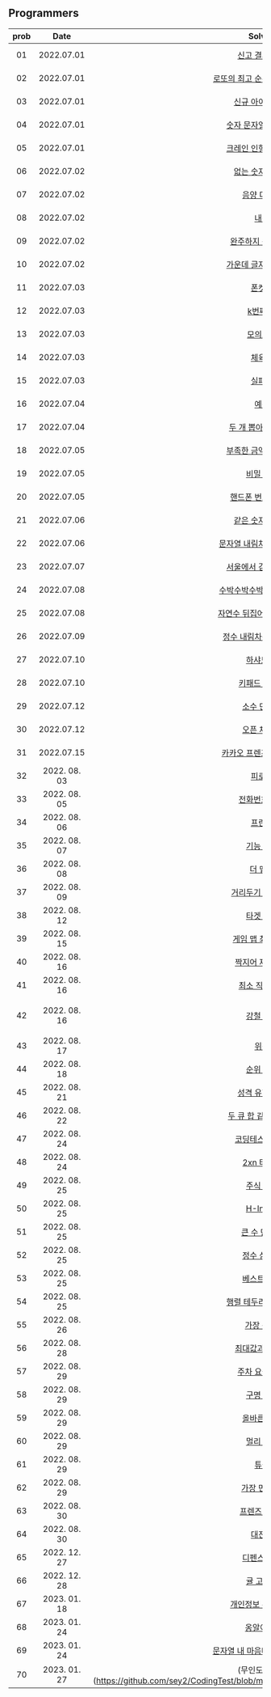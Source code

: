 ## Programmers

  
| prob |   Date   | Solved | Language | Detail |
| :---: | :----------: | :---------------: | :---: | :---: |
| 01 | 2022.07.01 | [신고 결과 받기](https://github.com/sey2/CodingTest/blob/master/programmers/ReportResult.java) |<img src="https://img.shields.io/badge/java-007396?style=for-the-badge&logo=java&logoColor=white"> | Programmers - Level1 |
| 02 | 2022.07.01 | [로또의 최고 순위와 최저 순위](https://github.com/sey2/CodingTest/blob/master/programmers/Lotto.java) |<img src="https://img.shields.io/badge/java-007396?style=for-the-badge&logo=java&logoColor=white"> | Programmers - Level1 |
| 03 | 2022.07.01 | [신규 아이디 추천](https://github.com/sey2/CodingTest/blob/master/programmers/RecommandNewId.java) |<img src="https://img.shields.io/badge/java-007396?style=for-the-badge&logo=java&logoColor=white"> | Programmers - Level1 |
| 04 | 2022.07.01 |  [숫자 문자열과 영단어](https://github.com/sey2/CodingTest/blob/master/programmers/IntStrAndEngWord.java) |<img src="https://img.shields.io/badge/java-007396?style=for-the-badge&logo=java&logoColor=white"> | Programmers - Level1 |
| 05 | 2022.07.01 |  [크레인 인형뽑기 게임](https://github.com/sey2/CodingTest/blob/master/programmers/Crane.java) |<img src="https://img.shields.io/badge/java-007396?style=for-the-badge&logo=java&logoColor=white"> | Programmers - Level1 |
| 06 | 2022.07.02 |  [없는 숫자 더하기](https://github.com/sey2/CodingTest/blob/master/programmers/AddNumber.java) |<img src="https://img.shields.io/badge/java-007396?style=for-the-badge&logo=java&logoColor=white"> | Programmers - Level1 |
| 07 | 2022.07.02 | [음양 더하기](https://github.com/sey2/CodingTest/blob/master/programmers/AddAbs.java) |<img src="https://img.shields.io/badge/java-007396?style=for-the-badge&logo=java&logoColor=white"> | Programmers - Level1 |
| 08 | 2022.07.02 |[내적](https://github.com/sey2/CodingTest/blob/master/programmers/Inner.java) |<img src="https://img.shields.io/badge/java-007396?style=for-the-badge&logo=java&logoColor=white"> | Programmers - Level1 |
| 09 | 2022.07.02 | [완주하지 못한 선수](https://github.com/sey2/CodingTest/blob/master/programmers/UnsuccessfulRunner.java) |<img src="https://img.shields.io/badge/java-007396?style=for-the-badge&logo=java&logoColor=white"> | Programmers - Level1 |
| 10 | 2022.07.02 | [가운데 글자 가져오기](https://github.com/sey2/CodingTest/blob/master/programmers/MiddleLetter.java) |<img src="https://img.shields.io/badge/java-007396?style=for-the-badge&logo=java&logoColor=white"> | Programmers - Level1 |
| 11 | 2022.07.03 | [폰켓몬](https://github.com/sey2/CodingTest/blob/master/programmers/Ponketmon.java) |<img src="https://img.shields.io/badge/java-007396?style=for-the-badge&logo=java&logoColor=white"> | Programmers - Level1 |
| 12 | 2022.07.03 | [k번째 수](https://github.com/sey2/CodingTest/blob/master/programmers/KthNumber.java) |<img src="https://img.shields.io/badge/java-007396?style=for-the-badge&logo=java&logoColor=white"> | Programmers - Level1 |
| 13 | 2022.07.03 | [모의고사](https://github.com/sey2/CodingTest/blob/master/programmers/MockTest.java) |<img src="https://img.shields.io/badge/java-007396?style=for-the-badge&logo=java&logoColor=white"> | Programmers - Level1 |
| 14 | 2022.07.03 | [체육복](https://github.com/sey2/CodingTest/blob/master/programmers/GymClothes.java) |<img src="https://img.shields.io/badge/java-007396?style=for-the-badge&logo=java&logoColor=white"> | Programmers - Level1 |
| 15 | 2022.07.03 | [실패율](https://github.com/sey2/CodingTest/blob/master/programmers/FailureRate.java) |<img src="https://img.shields.io/badge/java-007396?style=for-the-badge&logo=java&logoColor=white"> | Programmers - Level1 |
| 16 | 2022.07.04 | [예산](https://github.com/sey2/CodingTest/blob/master/programmers/Budget.java) |<img src="https://img.shields.io/badge/java-007396?style=for-the-badge&logo=java&logoColor=white"> | Programmers - Level1 |
| 17 | 2022.07.04 | [두 개 뽑아서 더하기](https://github.com/sey2/CodingTest/blob/master/programmers/PickTwoAdd.java) |<img src="https://img.shields.io/badge/java-007396?style=for-the-badge&logo=java&logoColor=white"> | Programmers - Level1 |
| 18 | 2022.07.05 | [부족한 금액 계산하기](https://github.com/sey2/CodingTest/blob/master/programmers/Shortfall.java) |<img src="https://img.shields.io/badge/java-007396?style=for-the-badge&logo=java&logoColor=white"> | Programmers - Level1 |
| 19 | 2022.07.05 | [비밀 지도](https://github.com/sey2/CodingTest/blob/master/programmers/SecreateMap.java) |<img src="https://img.shields.io/badge/java-007396?style=for-the-badge&logo=java&logoColor=white"> | Programmers - Level1 |
| 20 | 2022.07.05 | [핸드폰 번호 가리기](https://github.com/sey2/CodingTest/blob/master/programmers/CoverPnNumber.java) |<img src="https://img.shields.io/badge/java-007396?style=for-the-badge&logo=java&logoColor=white"> | Programmers - Level1 |
| 21 | 2022.07.06 | [같은 숫자는 싫어](https://github.com/sey2/CodingTest/blob/master/programmers/HateSameNumber.java) |<img src="https://img.shields.io/badge/java-007396?style=for-the-badge&logo=java&logoColor=white"> | Programmers - Level1 |
| 22 | 2022.07.06 | [문자열 내림차순 배치하기](https://github.com/sey2/CodingTest/blob/master/programmers/StringReverse.java) |<img src="https://img.shields.io/badge/java-007396?style=for-the-badge&logo=java&logoColor=white"> | Programmers - Level1 |
| 23 | 2022.07.07 | [서울에서 김서방 찾기](https://github.com/sey2/CodingTest/blob/master/programmers/FindKim.java) |<img src="https://img.shields.io/badge/java-007396?style=for-the-badge&logo=java&logoColor=white"> | Programmers - Level1 |
| 24 | 2022.07.08 | [수박수박수박수박수박수? ](https://github.com/sey2/CodingTest/blob/master/programmers/WaterMelon.java) |<img src="https://img.shields.io/badge/java-007396?style=for-the-badge&logo=java&logoColor=white"> | Programmers - Level1 |
| 25 | 2022.07.08 | [자연수 뒤집어 배열 만들기 ](https://github.com/sey2/CodingTest/blob/master/programmers/MakeArray.java) |<img src="https://img.shields.io/badge/java-007396?style=for-the-badge&logo=java&logoColor=white"> | Programmers - Level1 
| 26 | 2022.07.09 | [정수 내림차순 배치하기](https://github.com/sey2/CodingTest/blob/master/programmers/IntReverse.java) |<img src="https://img.shields.io/badge/java-007396?style=for-the-badge&logo=java&logoColor=white"> | Programmers - Level1 |
| 27 | 2022.07.10 | [하샤드 수](https://github.com/sey2/CodingTest/blob/master/programmers/Harshad.java) |<img src="https://img.shields.io/badge/java-007396?style=for-the-badge&logo=java&logoColor=white"> | Programmers - Level1 |
| 28 | 2022.07.10 | [키패드 누르기](https://github.com/sey2/CodingTest/blob/master/programmers/KeyPad.java) |<img src="https://img.shields.io/badge/java-007396?style=for-the-badge&logo=java&logoColor=white"> | Programmers - Level1 |
| 29 | 2022.07.12 | [소수 만들기](https://github.com/sey2/CodingTest/blob/master/programmers/MakePrime.java) |<img src="https://img.shields.io/badge/java-007396?style=for-the-badge&logo=java&logoColor=white"> | Programmers - Level1 |
| 30 | 2022.07.12| [오픈 채팅방](https://github.com/sey2/CodingTest/blob/master/programmers/OpenChat.java) |<img src="https://img.shields.io/badge/java-007396?style=for-the-badge&logo=java&logoColor=white"> | Programmers - Level2 |
| 31 | 2022.07.15 | [카카오 프렌즈 컬러링 북](https://github.com/sey2/CodingTest/blob/master/programmers/ColorBook.java) |<img src="https://img.shields.io/badge/java-007396?style=for-the-badge&logo=java&logoColor=white"> | Programmers - Level2 |
| 32 | 2022. 08. 03 | [피로도](https://github.com/sey2/CodingTest/blob/master/programmers/Stamina.java) |<img src="https://img.shields.io/badge/java-007396?style=for-the-badge&logo=java&logoColor=white"> | Programmers - Level2 |
| 33 | 2022. 08. 05 | [전화번호 목록](https://github.com/sey2/CodingTest/blob/master/programmers/PhoneBook.java) |<img src="https://img.shields.io/badge/java-007396?style=for-the-badge&logo=java&logoColor=white"> | Programmers - Level2 |
| 34 | 2022. 08. 06 | [프린터](https://github.com/sey2/CodingTest/blob/master/programmers/Printer.java) |<img src="https://img.shields.io/badge/java-007396?style=for-the-badge&logo=java&logoColor=white"> | Programmers - Level2 |
| 35 | 2022. 08. 07 | [기능 개발](https://github.com/sey2/CodingTest/blob/master/programmers/Develop.java) |<img src="https://img.shields.io/badge/java-007396?style=for-the-badge&logo=java&logoColor=white"> | Programmers - Level2 |
| 36 | 2022. 08. 08 | [더 맵게](https://github.com/sey2/CodingTest/blob/master/programmers/Spicy.java) |<img src="https://img.shields.io/badge/java-007396?style=for-the-badge&logo=java&logoColor=white"> | Programmers - Level2 |
| 37 | 2022. 08. 09 | [거리두기 확인하기](https://github.com/sey2/CodingTest/blob/master/programmers/CheckDistance.java) |<img src="https://img.shields.io/badge/java-007396?style=for-the-badge&logo=java&logoColor=white"> | Programmers - Level2 |
| 38 | 2022. 08. 12 | [타겟 넘버](https://github.com/sey2/CodingTest/blob/master/programmers/TargetNumber.java) |<img src="https://img.shields.io/badge/java-007396?style=for-the-badge&logo=java&logoColor=white"> | Programmers - Level2 |
| 39 | 2022. 08. 15 | [게임 맵 최단 거리](https://github.com/sey2/CodingTest/blob/master/programmers/GameMap.java) |<img src="https://img.shields.io/badge/java-007396?style=for-the-badge&logo=java&logoColor=white"> | Programmers - Level2 |
| 40 | 2022. 08. 16 | [짝지어 제거하기](https://github.com/sey2/CodingTest/blob/master/programmers/PairDelete.java) |<img src="https://img.shields.io/badge/java-007396?style=for-the-badge&logo=java&logoColor=white"> | Programmers - Level2 |
| 41 | 2022. 08. 16 | [최소 직사각형](https://github.com/sey2/CodingTest/blob/master/programmers/MinRec.java) |<img src="https://img.shields.io/badge/java-007396?style=for-the-badge&logo=java&logoColor=white"> | Programmers - Level1 |
| 42 | 2022. 08. 16 | [강철 부대](https://github.com/sey2/CodingTest/blob/master/programmers/SteelUnit.java) |<img src="https://img.shields.io/badge/java-007396?style=for-the-badge&logo=java&logoColor=white"> | Programmers - 모의고사2 (예상 level2) |
| 43 | 2022. 08. 17 | [위장](https://github.com/sey2/CodingTest/blob/master/programmers/Camouflage.java) |<img src="https://img.shields.io/badge/java-007396?style=for-the-badge&logo=java&logoColor=white"> | Programmers - level2 |
| 44 | 2022. 08. 18 | [순위 검색](https://github.com/sey2/CodingTest/blob/master/programmers/SearchRank.java) |<img src="https://img.shields.io/badge/java-007396?style=for-the-badge&logo=java&logoColor=white"> | Programmers - level2 |
| 45 | 2022. 08. 21 | [성격 유형 검사](https://github.com/sey2/CodingTest/blob/master/programmers/Kbti.java) |<img src="https://img.shields.io/badge/java-007396?style=for-the-badge&logo=java&logoColor=white"> | Programmers - level1 |
| 46 | 2022. 08. 22 | [두 큐 합 같게 만들기](https://github.com/sey2/CodingTest/blob/master/programmers/QueueSum.java) |<img src="https://img.shields.io/badge/java-007396?style=for-the-badge&logo=java&logoColor=white"> | Programmers - level2 |
| 47 | 2022. 08. 24 | [코딩테스트 연습](https://github.com/sey2/CodingTest/blob/master/programmers/CodingTest.java) |<img src="https://img.shields.io/badge/java-007396?style=for-the-badge&logo=java&logoColor=white"> | Programmers - level3 |
| 48 | 2022. 08. 24 | [2xn 타일링](https://github.com/sey2/CodingTest/blob/master/programmers/Tiling2xN.java) |<img src="https://img.shields.io/badge/java-007396?style=for-the-badge&logo=java&logoColor=white"> | Programmers - level2 |
| 49 | 2022. 08. 25 | [주식 가격](https://github.com/sey2/CodingTest/blob/master/programmers/StockPrice.java) |<img src="https://img.shields.io/badge/java-007396?style=for-the-badge&logo=java&logoColor=white"> | Programmers - level2 |
| 50 | 2022. 08. 25 | [H-Index](https://github.com/sey2/CodingTest/blob/master/programmers/StockPrice.java) |<img src="https://img.shields.io/badge/java-007396?style=for-the-badge&logo=java&logoColor=white"> | Programmers - level2 |
| 51 | 2022. 08. 25 | [큰 수 만들기](https://github.com/sey2/CodingTest/blob/master/programmers/MakeBigNum.java) |<img src="https://img.shields.io/badge/java-007396?style=for-the-badge&logo=java&logoColor=white"> | Programmers - level2 |
| 52 | 2022. 08. 25 | [정수 삼각형](https://github.com/sey2/CodingTest/blob/master/programmers/IntegerTriangle.java) |<img src="https://img.shields.io/badge/java-007396?style=for-the-badge&logo=java&logoColor=white"> | Programmers - level3 |
| 53 | 2022. 08. 25 | [베스트 앨범](https://github.com/sey2/CodingTest/blob/master/programmers/BestAlbum.java) |<img src="https://img.shields.io/badge/java-007396?style=for-the-badge&logo=java&logoColor=white"> | Programmers - level3 |
| 54 | 2022. 08. 25 | [행렬 테두리 회전하기](https://github.com/sey2/CodingTest/blob/master/programmers/RotateArray.java) |<img src="https://img.shields.io/badge/java-007396?style=for-the-badge&logo=java&logoColor=white"> | Programmers - level2 |
| 55 | 2022. 08. 26 | [가장 큰 수](https://github.com/sey2/CodingTest/blob/master/programmers/BigNumber.java) |<img src="https://img.shields.io/badge/java-007396?style=for-the-badge&logo=java&logoColor=white"> | Programmers - level2 |
| 56 | 2022. 08. 28 | [최대값과 최소값](https://github.com/sey2/CodingTest/blob/master/programmers/MaxMin.java) |<img src="https://img.shields.io/badge/java-007396?style=for-the-badge&logo=java&logoColor=white"> | Programmers - level2 |
| 57 | 2022. 08. 29 | [주차 요금 계산](https://github.com/sey2/CodingTest/blob/master/programmers/ParkingFee.java) |<img src="https://img.shields.io/badge/java-007396?style=for-the-badge&logo=java&logoColor=white"> | Programmers - level2 |
| 58 | 2022. 08. 29 | [구명 보트](https://github.com/sey2/CodingTest/blob/master/programmers/LifeBoat.java) |<img src="https://img.shields.io/badge/java-007396?style=for-the-badge&logo=java&logoColor=white"> | Programmers - level2 |
| 59 | 2022. 08. 29 | [올바른 괄호](https://github.com/sey2/CodingTest/blob/master/programmers/Parenthesis.java) |<img src="https://img.shields.io/badge/java-007396?style=for-the-badge&logo=java&logoColor=white"> | Programmers - level2 |
| 60 | 2022. 08. 29 | [멀리 뛰기](https://github.com/sey2/CodingTest/blob/master/programmers/LongJump.java) |<img src="https://img.shields.io/badge/java-007396?style=for-the-badge&logo=java&logoColor=white"> | Programmers - level2 |
| 61 | 2022. 08. 29 | [튜플](https://github.com/sey2/CodingTest/blob/master/programmers/Tuple.java) |<img src="https://img.shields.io/badge/java-007396?style=for-the-badge&logo=java&logoColor=white"> | Programmers - level2 |
| 62 | 2022. 08. 29 | [가장 먼 노드](https://github.com/sey2/CodingTest/blob/master/programmers/FarthestNode.java) |<img src="https://img.shields.io/badge/java-007396?style=for-the-badge&logo=java&logoColor=white"> | Programmers - level3 |
| 63 | 2022. 08. 30 | [프렌즈 4블록](https://github.com/sey2/CodingTest/blob/master/programmers/Block4.java) |<img src="https://img.shields.io/badge/java-007396?style=for-the-badge&logo=java&logoColor=white"> | Programmers - level2 |
| 64 | 2022. 08. 30 | [대진표](https://github.com/sey2/CodingTest/blob/master/programmers/Tournament.java) |<img src="https://img.shields.io/badge/java-007396?style=for-the-badge&logo=java&logoColor=white"> | Programmers - level2 |
| 65 | 2022. 12. 27 | [디펜스 게임](https://github.com/sey2/CodingTest/blob/master/programmers/DefenseGame.java) |<img src="https://img.shields.io/badge/java-007396?style=for-the-badge&logo=java&logoColor=white"> | Programmers - level2 |
| 66 | 2022. 12. 28 | [귤 고르기](https://github.com/sey2/CodingTest/blob/master/programmers/SelectOrange.java) |<img src="https://img.shields.io/badge/java-007396?style=for-the-badge&logo=java&logoColor=white"> | Programmers - level2 |
| 67 | 2023. 01. 18 | [개인정보 수집 기간](https://github.com/sey2/CodingTest/blob/master/programmers/CollectionOfPersonalInformation.java) |<img src="https://img.shields.io/badge/java-007396?style=for-the-badge&logo=java&logoColor=white"> | Programmers - level2 |
| 68 | 2023. 01. 24 | [옹알이(1)](https://github.com/sey2/CodingTest/blob/master/programmers/Babbling.java) |<img src="https://img.shields.io/badge/java-007396?style=for-the-badge&logo=java&logoColor=white"> | Programmers - level1 |
| 69 | 2023. 01. 24 | [문자열 내 마음대로 정렬하기)](https://github.com/sey2/CodingTest/blob/master/programmers/MyStringSort.java) |<img src="https://img.shields.io/badge/java-007396?style=for-the-badge&logo=java&logoColor=white"> | Programmers - level1 |
| 70 | 2023. 01. 27 | (무인도 여행)](https://github.com/sey2/CodingTest/blob/master/programmers/DesertIslandTravel.java) |<img src="https://img.shields.io/badge/java-007396?style=for-the-badge&logo=java&logoColor=white"> | Programmers - level2 |





